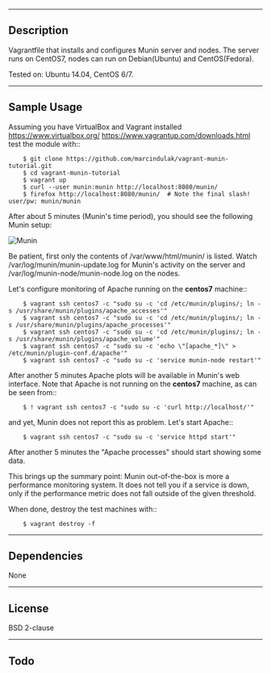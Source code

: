 -----------
Description
-----------

Vagrantfile that installs and configures Munin server and nodes.
The server runs on CentOS7, nodes can run on Debian(Ubuntu) and CentOS(Fedora).

Tested on: Ubuntu 14.04, CentOS 6/7.

------------
Sample Usage
------------

Assuming you have VirtualBox and Vagrant installed
https://www.virtualbox.org/ https://www.vagrantup.com/downloads.html
test the module with::

        $ git clone https://github.com/marcindulak/vagrant-munin-tutorial.git
        $ cd vagrant-munin-tutorial
        $ vagrant up
        $ curl --user munin:munin http://localhost:8080/munin/
        $ firefox http://localhost:8080/munin/  # Note the final slash! user/pw: munin/munin

After about 5 minutes (Munin's time period),
you should see the following Munin setup:

![Munin](https://raw.github.com/marcindulak/vagrant-munin-tutorial/master/screenshots/munin.png)

Be patient, first only the contents of /var/www/html/munin/ is listed.
Watch /var/log/munin/munin-update.log for Munin's activity on the server
and /var/log/munin-node/munin-node.log on the nodes.

Let's configure monitoring of Apache running on the **centos7** machine::

        $ vagrant ssh centos7 -c "sudo su -c 'cd /etc/munin/plugins/; ln -s /usr/share/munin/plugins/apache_accesses'"
        $ vagrant ssh centos7 -c "sudo su -c 'cd /etc/munin/plugins/; ln -s /usr/share/munin/plugins/apache_processes'"
        $ vagrant ssh centos7 -c "sudo su -c 'cd /etc/munin/plugins/; ln -s /usr/share/munin/plugins/apache_volume'"
        $ vagrant ssh centos7 -c "sudo su -c 'echo \"[apache_*]\" > /etc/munin/plugin-conf.d/apache'"
        $ vagrant ssh centos7 -c "sudo su -c 'service munin-node restart'"

After another 5 minutes Apache plots will be available in Munin's web interface.
Note that Apache is not running on the **centos7** machine, as can be seen from::

        $ ! vagrant ssh centos7 -c "sudo su -c 'curl http://localhost/'"

and yet, Munin does not report this as problem. Let's start Apache::

        $ vagrant ssh centos7 -c "sudo su -c 'service httpd start'"

After another 5 minutes the "Apache processes" should start showing some data.

This brings up the summary point: Munin out-of-the-box is more a performance
monitoring system. It does not tell you if a service is down, only if
the performance metric does not fall outside of the given threshold.

When done, destroy the test machines with::

        $ vagrant destroy -f


------------
Dependencies
------------

None


-------
License
-------

BSD 2-clause


----
Todo
----

